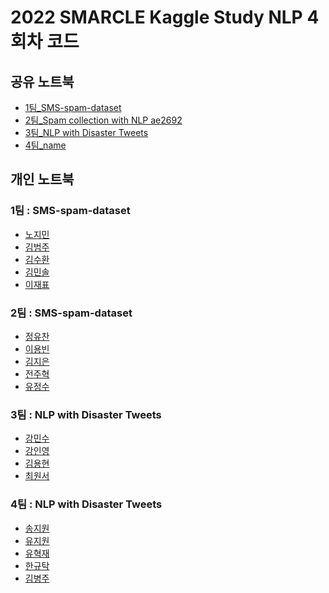 # 2022 SMARCLE Kaggle Study NLP 4회차 코드


## 공유 노트북
- [1팀_SMS-spam-dataset](https://www.kaggle.com/code/jaepyo99/sms-spam-collection-dataset-with-nlp)
- [2팀_Spam collection with NLP ae2692](https://www.kaggle.com/code/junguchan/spam-collection-with-nlp-ae2692)
- [3팀_NLP with Disaster Tweets](https://www.kaggle.com/code/cwonseo/smarcle-kaggle-study-disaster-tweets)
- [4팀_name]()

## 개인 노트북

### 1팀 : SMS-spam-dataset
- [노지민](https://www.kaggle.com/code/emilyjiminroh/sms-spam-collection-dataset-with-nlp/notebook)
- [김범주](https://www.kaggle.com/kimbumju/natural-language-processing-nlp-for-be-59406c)
- [김수환](https://www.kaggle.com/code/swan706/sms-spam-nlp)
- [김민솔]()
- [이재표](https://www.kaggle.com/code/jaepyo99/smarcle-sms-spam-collection-with-nlp/notebook)

### 2팀 : SMS-spam-dataset
- [정유찬](https://www.kaggle.com/code/junguchan/sms-data-set)
- [이용빈](https://www.kaggle.com/code/leeyongbin/spam-mail-collector)
- [김지은](https://www.kaggle.com/code/kimdobby/sms-spam-with-nlp)
- [전주혁]()
- [유정수]()     
        
### 3팀 : NLP with Disaster Tweets
- [강민수](https://www.kaggle.com/code/alstn38/natural-language-processing-nlp-from-fares-sayah)
- [강인영](https://www.kaggle.com/code/inyeongkang/nlp-beginners-eda-modeling)
- [김용현](https://www.kaggle.com/code/mirhyun0508/basic-eda-cleaning-and-glove-copy)
- [최원서](https://www.kaggle.com/code/cwonseo/smarcle-kaggle-study-disaster-tweets)

### 4팀 : NLP with Disaster Tweets
- [송지원](https://www.kaggle.com/code/song3song/smc-disaster-tweets-feat-nlp?scriptVersionId=96794213)
- [유지원](https://www.kaggle.com/jiyajiwon/predict-disaster-tweet-with-nlp)
- [유혁재](https://www.kaggle.com/dbgurwo/smc-basic-eda-cleaning-and-glove)
- [한규탁](https://www.kaggle.com/code/formeforu/smarcle-w4-disaster-tweets/notebook?scriptVersionId=96793964)
- [김병주](https://www.kaggle.com/byeongz/smarcle-nlp-w4)

